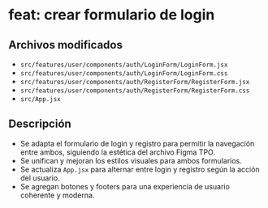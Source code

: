 # feat: crear formulario de login

## Archivos modificados
- `src/features/user/components/auth/LoginForm/LoginForm.jsx`
- `src/features/user/components/auth/LoginForm/LoginForm.css`
- `src/features/user/components/auth/RegisterForm/RegisterForm.jsx`
- `src/features/user/components/auth/RegisterForm/RegisterForm.css`
- `src/App.jsx`

## Descripción
- Se adapta el formulario de login y registro para permitir la navegación entre ambos, siguiendo la estética del archivo Figma TPO.
- Se unifican y mejoran los estilos visuales para ambos formularios.
- Se actualiza `App.jsx` para alternar entre login y registro según la acción del usuario.
- Se agregan botones y footers para una experiencia de usuario coherente y moderna.
